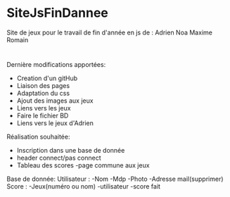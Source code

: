 # SiteJsFinDannee
Site de jeux pour le travail de fin d'année en js de : Adrien Noa Maxime Romain
#

Dernière modifications apportées:
- Creation d'un gitHub
- Liaison des pages
- Adaptation du css
- Ajout des images aux jeux
- Liens vers les jeux 
- Faire le fichier BD
- Liens vers le jeux d'Adrien

Réalisation souhaitée: 
- Inscription dans une base de donnée
- header connect/pas connect
- Tableau des scores
-page commune aux jeux

Base de donnée: 
Utilisateur :
  -Nom
  -Mdp
  -Photo
  -Adresse mail(supprimer)
Score :
  -Jeux(numéro ou nom)
  -utilisateur
  -score fait
